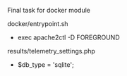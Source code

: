 Final task for docker module

docker/entrypoint.sh
+ exec apache2ctl -D FOREGROUND

results/telemetry_settings.php
+ $db_type = 'sqlite';

